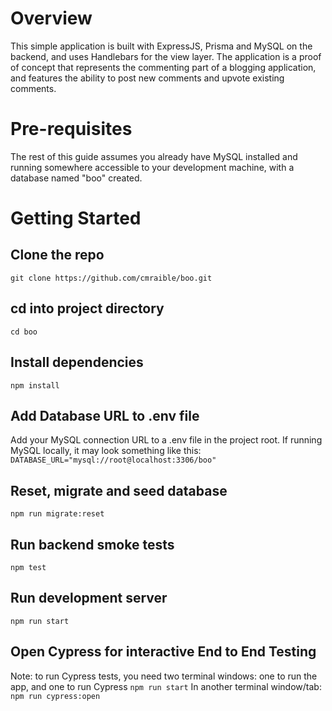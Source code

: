 # Overview
This simple application is built with ExpressJS, Prisma and MySQL on the backend, and uses Handlebars for the view layer. The application is a proof of concept that represents the commenting part of a blogging application, and features the ability to post new comments and upvote existing comments.

# Pre-requisites
The rest of this guide assumes you already have MySQL installed and running somewhere accessible to your development machine, with a database named "boo" created.

# Getting Started
## Clone the repo
`git clone https://github.com/cmraible/boo.git`
## cd into project directory
`cd boo`
## Install dependencies
`npm install`
## Add Database URL to .env file
Add your MySQL connection URL to a .env file in the project root. If running MySQL locally, it may look something like this:
`DATABASE_URL="mysql://root@localhost:3306/boo"`
## Reset, migrate and seed database
`npm run migrate:reset`
## Run backend smoke tests
`npm test`
## Run development server
`npm run start`
## Open Cypress for interactive End to End Testing
Note: to run Cypress tests, you need two terminal windows: one to run the app, and one to run Cypress
`npm run start`
In another terminal window/tab:
`npm run cypress:open`